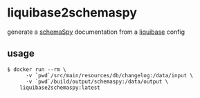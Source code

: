 # liquibase2schemaspy
generate a [schemaSpy](http://schemaspy.org) documentation from a [liquibase](https://www.liquibase.org/) config

## usage

```
$ docker run --rm \
      -v `pwd`/src/main/resources/db/changelog:/data/input \
      -v `pwd`/build/output/schemaspy:/data/output \
    liquibase2schemaspy:latest
```
